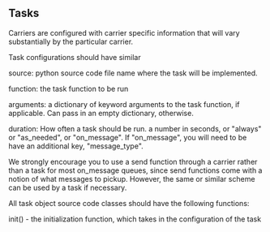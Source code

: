 ## Tasks
Carriers are configured with carrier specific information that
will vary substantially by the particular carrier. 

Task configurations should have similar 

source: python source code file name where the task will be implemented. 

function: the task function to be run 

arguments: a dictionary of keyword arguments to the task function, if applicable. Can pass in an empty dictionary, otherwise. 

duration: How often a task should be run. a number in seconds, or "always" or "as_needed", or "on_message". If "on_message", you will need to be have an additional key, "message_type". 

We strongly encourage you to use a send function through a carrier rather than a task for most on_message queues, since send functions come with a notion of what messages to pickup. However, the same or similar scheme can be used by a task if necessary. 




All task object source code classes should have the following functions:

init() - the initialization function, which takes in the configuration of the task 





